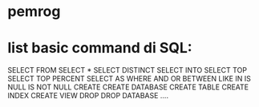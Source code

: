 # pemrog

# list basic command di SQL:
SELECT
FROM
SELECT *
SELECT DISTINCT
SELECT INTO
SELECT TOP
SELECT TOP PERCENT
SELECT AS
WHERE
AND
OR
BETWEEN
LIKE
IN
IS NULL
IS NOT NULL
CREATE
CREATE DATABASE
CREATE TABLE
CREATE INDEX
CREATE VIEW 
DROP
DROP DATABASE ....
